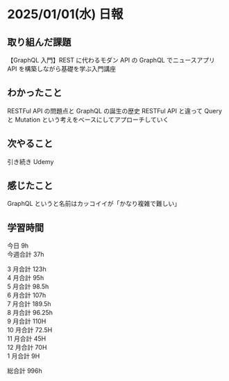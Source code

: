 # 2025/01/01(水) 日報

## 取り組んだ課題

【GraphQL 入門】REST に代わるモダン API の GraphQL でニュースアプリ API を構築しながら基礎を学ぶ入門講座

## わかったこと

RESTFul API の問題点と GraphQL の誕生の歴史
RESTFul API と違って Query と Mutation という考えをベースにしてアプローチしていく

## 次やること

引き続き Udemy

## 感じたこと

GraphQL というと名前はカッコイイが「かなり複雑で難しい」

## 学習時間

今日 9h
<br />
今週合計 37h
<br />

3 月合計 123h
<br />
4 月合計 95h
<br />
5 月合計 98.5h
<br />
6 月合計 107h
<br />
7 月合計 189.5h
<br />
8 月合計 96.25h
<br />
9 月合計 110H
<br />
10 月合計 72.5H
<br />
11 月合計 45H
<br />
12 月合計 70H
<br />
1 月合計 9H

総合計 996h
